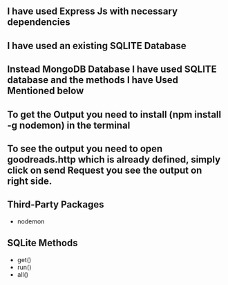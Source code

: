 ## I have used Express Js with necessary dependencies

## I have used an existing SQLITE Database

## Instead MongoDB Database I have used SQLITE database and the methods I have Used Mentioned below

## To get the Output you need to install (npm install -g nodemon) in the terminal

## To see the output you need to open goodreads.http which is already defined, simply click on send Request you see the output on right side.

## Third-Party Packages

- nodemon

## SQLite Methods

- get()
- run()
- all()
